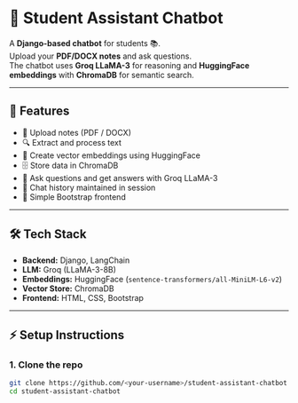 # 📘 Student Assistant Chatbot

A **Django-based chatbot** for students 📚.  
Upload your **PDF/DOCX notes** and ask questions.  
The chatbot uses **Groq LLaMA-3** for reasoning and **HuggingFace embeddings** with **ChromaDB** for semantic search.

---

## 🚀 Features
- 📂 Upload notes (PDF / DOCX)
- 🔍 Extract and process text
- 🧠 Create vector embeddings using HuggingFace
- 🗄️ Store data in ChromaDB
- 🤖 Ask questions and get answers with Groq LLaMA-3
- 💾 Chat history maintained in session
- 🎨 Simple Bootstrap frontend

---

## 🛠️ Tech Stack
- **Backend:** Django, LangChain
- **LLM:** Groq (LLaMA-3-8B)
- **Embeddings:** HuggingFace (`sentence-transformers/all-MiniLM-L6-v2`)
- **Vector Store:** ChromaDB
- **Frontend:** HTML, CSS, Bootstrap

---

## ⚡ Setup Instructions

### 1. Clone the repo
```bash
git clone https://github.com/<your-username>/student-assistant-chatbot.git
cd student-assistant-chatbot
